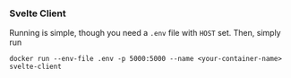 ### Svelte Client

Running is simple, though you need a `.env` file with `HOST` set. Then, simply run
```
docker run --env-file .env -p 5000:5000 --name <your-container-name> svelte-client
```